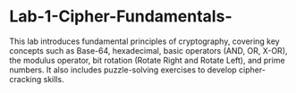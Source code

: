 # Lab-1-Cipher-Fundamentals-
This lab introduces fundamental principles of cryptography, covering key concepts such as Base-64, hexadecimal, basic operators (AND, OR, X-OR), the modulus operator, bit rotation (Rotate Right and Rotate Left), and prime numbers. It also includes puzzle-solving exercises to develop cipher-cracking skills. 
